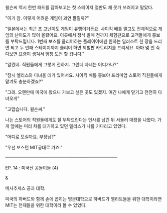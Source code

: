 윌슨씨 역시 한번 패드를 잡아보고는 첫 스테이지 절반도 채 못가 쓰러지고 말았다.

"이거 참. 이렇게 어려운 게임이 과연 팔릴까?"

"일본에서는 최근 초 고난이도 게임이 유행이거든요. 사이킥 배틀 말고도 전체적으로 게임의 난이도가 많이 올랐어요. 이곳에서 정식 발매 전까지 체험판으로 고객들에게 홍보를 부탁드립니다. 1번째 보스를 클리어하는 플레이어에겐 원하는 일러스트 한 장을 드리면 되고 두 번째 스테이지까지 클리어 하면 체험판 카트리지를 드리세요. 아마 몇 번 죽다보면 요령이 생겨서 엄청 도전 할 겁니다."

"알겠네. 직원들에게 그렇게 전하지. 그런데 자네는 어디가나?"

"잠시 엘리스와 다녀올 데가 있어서요. 사이킥 배틀 홍보야 프리미엄 스토어 직원들에게 맡겨도 충분하겠죠?"

"그래. 오랜만에 미국에 왔으니 가보고 싶은 곳도 있겠지. 여긴 나에게 맡기고 천천히 다녀오게"

"고맙습니다. 윌슨씨."

나는 스토어의 직원들에게도 잘 부탁드린다는 인사를 남긴 뒤 서둘러 매장을 나왔다. 가게 앞에는 미리 차를 대기하고 있던 엘리스가 나를 기다리고 있었다.

"어디로 모실까요. 부장님?"

"우선 보스턴 MIT공대로 가죠."

────────────────────────────────────

EP. 14 : 미국산 공돌이들 (4)

&

메사추세스 공과 대학. 

미국의 하버드와 함께 손에 꼽히는 명문대학으로 하버드가 엘리트들을 위한 대학이라면 MIT는 천재들을 위한 대학이라 볼 수 있었다. 